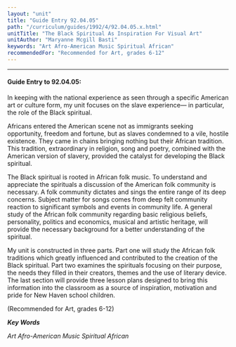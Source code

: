 ```yaml
---
layout: "unit"
title: "Guide Entry 92.04.05"
path: "/curriculum/guides/1992/4/92.04.05.x.html"
unitTitle: "The Black Spiritual As Inspiration For Visual Art"
unitAuthor: "Maryanne Mcgill Basti"
keywords: "Art Afro-American Music Spiritual African"
recommendedFor: "Recommended for Art, grades 6-12"
---
```

<body>
<hr/>
<h4>
Guide Entry to 92.04.05:
</h4>
In keeping with the national experience as seen through a specific American art or culture form, my unit focuses on the slave experience— in particular, the role of the Black spiritual.
<p>
Africans entered the American scene not as immigrants seeking opportunity, freedom and fortune, but as slaves condemned to a vile, hostile existence. They came in chains bringing nothing but their African tradition. This tradition, extraordinary in religion, song and poetry, combined with the American version of slavery, provided the catalyst for developing the Black spiritual.
</p>
<p>
The Black spiritual is rooted in African folk music. To understand and appreciate the spirituals a discussion of the American folk community is necessary. A folk community dictates and sings the entire range of its deep concerns. Subject matter for songs comes from deep felt community reaction to significant symbols and events in community life. A general study of the African folk community regarding basic religious beliefs, personality, politics and economics, musical and artistic heritage, will provide the necessary background for a better understanding of the spiritual.
</p>
<p>
My unit is constructed in three parts. Part one will study the African folk traditions which greatly influenced and contributed to the creation of the Black spiritual. Part two examines the spirituals focusing on their purpose, the needs they filled in their creators, themes and the use of literary device. The last section will provide three lesson plans designed to bring this information into the classroom as a source of inspiration, motivation and pride for New Haven school children.
</p>
<p>
(Recommended for Art, grades 6-12)
</p>
<p>
<b>
<i>
Key Words
</i>
</b>
<br/>
</p>
<p>
<i>
Art Afro-American Music Spiritual African
</i>
</p>
</body>